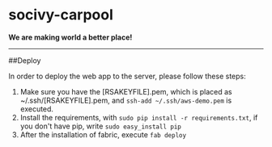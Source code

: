 socivy-carpool
==============
**We are making world a better place!**

--- 

##Deploy

In order to deploy the web app to the server, please follow these steps:

 1. Make sure you have the [RSAKEYFILE].pem, which is placed as ~/.ssh/[RSAKEYFILE].pem, and `ssh-add ~/.ssh/aws-demo.pem` is executed.
 2. Install the requirements, with `sudo pip install -r requirements.txt`, if you don't have pip, write `sudo easy_install pip`
 3. After the installation of fabric, execute `fab deploy` 




